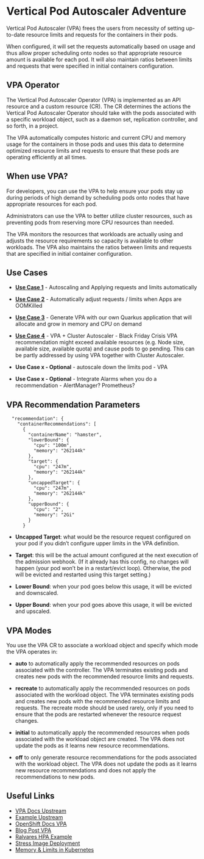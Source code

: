 # Vertical Pod Autoscaler Adventure

Vertical Pod Autoscaler (VPA) frees the users from necessity of setting up-to-date resource limits and requests for the containers in their pods.

When configured, it will set the requests automatically based on usage and thus allow proper scheduling onto nodes so that appropriate resource amount is available for each pod. It will also maintain ratios between limits and requests that were specified in initial containers configuration.

## VPA Operator

The Vertical Pod Autoscaler Operator (VPA) is implemented as an API resource and a custom resource (CR). The CR determines the actions the Vertical Pod Autoscaler Operator should take with the pods associated with a specific workload object, such as a daemon set, replication controller, and so forth, in a project.

The VPA automatically computes historic and current CPU and memory usage for the containers in those pods and uses this data to determine optimized resource limits and requests to ensure that these pods are operating efficiently at all times.

## When use VPA?

For developers, you can use the VPA to help ensure your pods stay up during periods of high demand by scheduling pods onto nodes that have appropriate resources for each pod.

Administrators can use the VPA to better utilize cluster resources, such as preventing pods from reserving more CPU resources than needed.

The VPA monitors the resources that workloads are actually using and adjusts the resource requirements so capacity is available to other workloads. The VPA also maintains the ratios between limits and requests that are specified in initial container configuration.

## Use Cases

* **[Use Case 1](https://github.com/alpha-hack-program/vpa-adventure/blob/main/use_case1.md)** - Autoscaling and Applying requests and limits automatically

* **[Use Case 2](https://github.com/alpha-hack-program/vpa-adventure/blob/main/use_case2.md)** - Automatically adjust requests / limits when Apps are OOMKilled

* **[Use Case 3](https://github.com/alpha-hack-program/vpa-adventure/tree/main/vpa-stress)** - Generate VPA with our own Quarkus application that will allocate and grow in memory and CPU on demand

* **[Use Case 4](https://github.com/alpha-hack-program/vpa-adventure/blob/main/use_case4.md)** - VPA + Cluster Autoscaler - Black Friday Crisis
VPA recommendation might exceed available resources (e.g. Node size, available size, available quota) and cause pods to go pending. This can be partly addressed by using VPA together with Cluster Autoscaler.

* **Use Case x - Optional** - autoscale down the limits pod - VPA

* **Use Case x - Optional** - Integrate Alarms when you do a recommendation - AlertManager? Prometheus?


## VPA Recommendation Parameters

```
  "recommendation": {
    "containerRecommendations": [
      {
        "containerName": "hamster",
        "lowerBound": {
          "cpu": "100m",
          "memory": "262144k"
        },
        "target": {
          "cpu": "247m",
          "memory": "262144k"
        },
        "uncappedTarget": {
          "cpu": "247m",
          "memory": "262144k"
        },
        "upperBound": {
          "cpu": "2",
          "memory": "2Gi"
        }
      }
```

* **Uncapped Target**: what would be the resource request configured on your pod if you didn’t configure upper limits in the VPA definition.

* **Target**: this will be the actual amount configured at the next execution of the admission webhook. (If it already has this config, no changes will happen (your pod won’t be in a restart/evict loop). Otherwise, the pod will be evicted and restarted using this target setting.)

* **Lower Bound**: when your pod goes below this usage, it will be evicted and downscaled.

* **Upper Bound**: when your pod goes above this usage, it will be evicted and upscaled.

## VPA Modes

You use the VPA CR to associate a workload object and specify which mode the VPA operates in:

* **auto** to automatically apply the recommended resources on pods associated with the controller. The VPA terminates existing pods and creates new pods with the recommended resource limits and requests.

* **recreate** to automatically apply the recommended resources on pods associated with the workload object. The VPA terminates existing pods and creates new pods with the recommended resource limits and requests. The recreate mode should be used rarely, only if you need to ensure that the pods are restarted whenever the resource request changes.

* **initial** to automatically apply the recommended resources when pods associated with the workload object are created. The VPA does not update the pods as it learns new resource recommendations.

* **off** to only generate resource recommendations for the pods associated with the workload object. The VPA does not update the pods as it learns new resource recommendations and does not apply the recommendations to new pods.


## Useful Links

* [VPA Docs Upstream](https://github.com/kubernetes/autoscaler/tree/master/vertical-pod-autoscaler)
* [Example Upstream](https://github.com/kubernetes/autoscaler/tree/master/vertical-pod-autoscaler#test-your-installation)
* [OpenShift Docs VPA](https://docs.openshift.com/container-platform/4.9/nodes/pods/nodes-pods-vertical-autoscaler.html)
* [Blog Post VPA](https://cloud.redhat.com/blog/how-full-is-my-cluster-part-4-right-sizing-pods-with-vertical-pod-autoscaler)
* [Ralvares HPA Example](https://github.com/ralvares/ocp-hpa/tree/c504b30d21596a7595fdf951737bb925d5ec04c1)
* [Stress Image Deployment](https://k8s.io/examples/pods/resource/memory-request-limit-2.yaml)
* [Memory & Limits in Kubernetes](https://kubernetes.io/docs/tasks/configure-pod-container/assign-memory-resource/#specify-a-memory-request-and-a-memory-limit)

